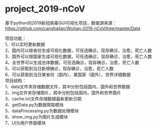 # project_2019-nCoV
 基于python的2019新冠病毒GUI可视化项目，数据源来源：https://github.com/canghailan/Wuhan-2019-nCoV/tree/master/Data  
 
 项目功能：  
1、可以实时更新数据  
2、国内可以按省份生成可视化数据，可任选确诊，现存确诊，治愈，死亡人数  
3、国外可以按国家生成可视化数据，可任选确诊，现存确诊，治愈，死亡人数  
4、全世界可以生成总体数据，可任选确诊，现存确诊，治愈，死亡人数  
5、可以获取到当日新增确诊，现存确诊，治愈，死亡人数  
6、可以获取到当日某省份（国内），某国家（国外），世界详细数据  
项目结构：  
1、data文件夹存储数据文件，其中分别包括国内，国外和世界数据  
2、img文件夹存储图片，其中分别包括国内，国外和世界图片  
3、cache.txt文件存储数据最新更新日期  
4、getData.py为数据爬取模块  
5、dataProcessing.py为数据处理模块  
6、show_img.py为图片生成模块  
7、UI为用户界面模块  
